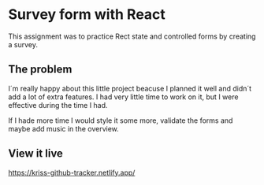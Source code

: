 # Survey form with React

This assignment was to practice Rect state and controlled forms by creating a survey. 

## The problem
I´m really happy about this little project beacuse I planned it well and didn´t add a lot of extra features. I had very little time to work on it, but I were effective during the time I had. 

If I hade more time I would style it some more, validate the forms and maybe add music in the overview. 

## View it live

https://kriss-github-tracker.netlify.app/

